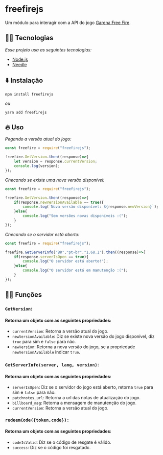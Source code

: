 # freefirejs
Um módulo para interagir com a API do jogo [Garena Free Fire](https://play.google.com/store/apps/details?id=com.dts.freefireth&hl=pt).

## 👨‍💻 Tecnologias
*Esse projeto usa as seguintes tecnologias:*
- [Node.js](https://nodejs.org/en/)
- [Needle](https://github.com/tomas/needle)

## ⬇️ Instalação
```
npm install freefirejs
```
*ou*
```
yarn add freefirejs
```
## 🔥 Uso
*Pegando a versão atual do jogo:*
```javascript
const freefire = require("freefirejs");

freefire.GetVersion.then((response)=>{
    let version = response.currentVersion;
    console.log(version);
});
```

*Checando se existe uma nova versão disponível:*
```javascript
const freefire = require("freefirejs");

freefire.GetVersion.then((response)=>{
    if(response.newVersionAvailable == true){
        console.log(`Nova versão disponível: ${response.newVersion}`);
    }else{
        console.log("Sem versões novas disponíveis :(");
    }
});
```

*Checando se o servidor está aberto:*
```javascript
const freefire = require("freefirejs");

freefire.GetServerInfo("BR","pt-br","1.68.1").then((response)=>{
    if(response.serverIsOpen == true){
        console.log("O servidor está aberto!");
    }else{
        console.log("O servidor está em manutenção :(");
    }
});
```
## 👨‍💼 Funções

### `GetVersion`:
#### Retorna um objeto com as seguintes propriedades:
- `currentVersion`: Retorna a versão atual do jogo.
- `newVersionAvailable`: Diz se existe nova versão do jogo disponível, diz `true` para sim e `false` para não.
- `newVersion`: Retorna a nova versão do jogo, se a propriedade `newVersionAvailable` indicar `true`.
### `GetServerInfo(server, lang, version)`:
#### Retorna um objeto com as seguintes propriedades:
- `serverIsOpen`: Diz se o servidor do jogo está aberto, retorna `true` para sim e `false` para não.
- `patchnotes_url`: Retorna a url das notas de atualização do jogo.
- `billboard_msg`: Retorna a mensagem de manutenção do jogo.
- `currentVersion`: Retorna a versão atual do jogo.
### `redeemCode({token,code}):`
#### Retorna um objeto com as seguintes propriedades:
- `codeIsValid`: Diz se o código de resgate é válido.
- `success`: Diz se o código foi resgatado.
